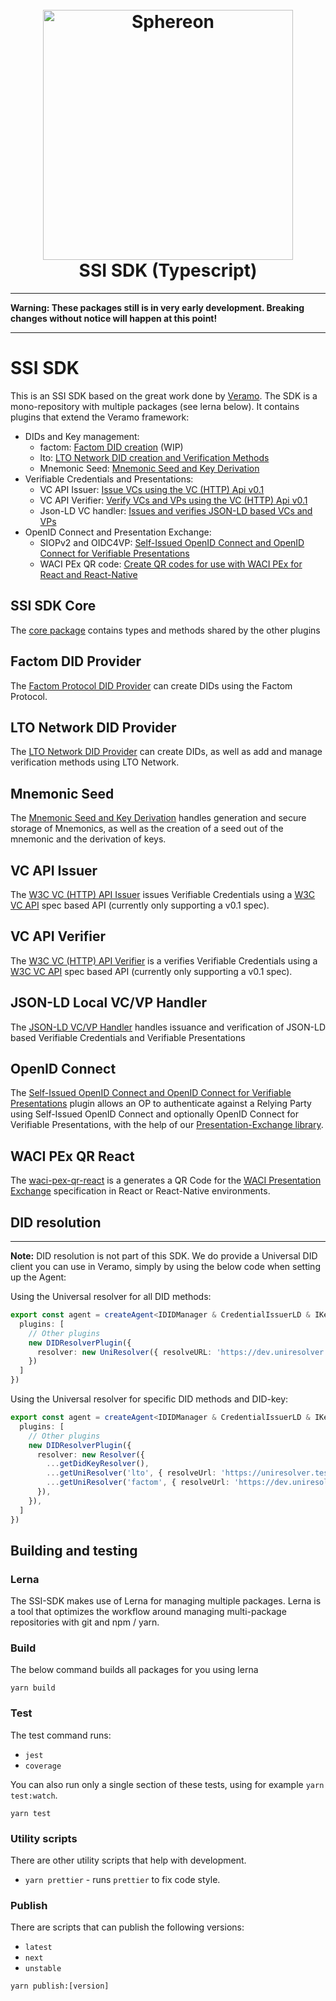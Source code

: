 <!--suppress HtmlDeprecatedAttribute -->
<h1 align="center">
  <br>
  <a href="https://www.sphereon.com"><img src="https://sphereon.com/content/themes/sphereon/assets/img/logo.svg" alt="Sphereon" width="400"></a>
  <br>SSI SDK (Typescript) 
  <br>
</h1>

---

__Warning: These packages still is in very early development. Breaking changes without notice will happen at this
point!__

---

# SSI SDK

This is an SSI SDK based on the great work done by [Veramo](https://veramo.io). The SDK is a mono-repository with
multiple packages (see lerna below). It contains plugins that extend the Veramo framework:

- DIDs and Key management:
    - factom: [Factom DID creation](./packages/lto-did-provider/README.md) (WIP)
    - lto: [LTO Network DID creation and Verification Methods](./packages/lto-did-provider/README.md)
    - Mnemonic Seed: [Mnemonic Seed and Key Derivation](packages/mnemonic-seed-manager/README.md)
- Verifiable Credentials and Presentations:
    - VC API Issuer: [Issue VCs using the VC (HTTP) Api v0.1](./packages/vc-api-issuer/README.md)
    - VC API Verifier: [Verify VCs and VPs using the VC (HTTP) Api v0.1](./packages/vc-api-verifier/README.md)
    - Json-LD VC handler: [Issues and verifies JSON-LD based VCs and VPs](./packages/vc-handler-ld-local/README.md)
- OpenID Connect and Presentation Exchange:
    - SIOPv2 and
      OIDC4VP: [Self-Issued OpenID Connect and OpenID Connect for Verifiable Presentations](./packages/did-auth-siop-op-authenticator/README.md)
    - WACI PEx QR code: [Create QR codes for use with WACI PEx for React and React-Native](./packages/waci-pex-qr-react/README.md)

## SSI SDK Core

The [core package](./packages/ssi-sdk-core/README.md) contains types and methods shared by the other plugins

## Factom DID Provider

The [Factom Protocol DID Provider](./packages/factom-did-provider/README.md) can create DIDs using the
Factom Protocol.

## LTO Network DID Provider

The [LTO Network DID Provider](./packages/lto-did-provider/README.md) can create DIDs, as well as add and
manage verification methods using LTO Network.

## Mnemonic Seed

The [Mnemonic Seed and Key Derivation](packages/mnemonic-seed-manager/README.md) handles generation and secure storage
of Mnemonics, as well as the creation of a seed out of the mnemonic and the derivation of keys.

## VC API Issuer

The [W3C VC (HTTP) API Issuer](./packages/factom-did-provider/README.md) issues Verifiable
Credentials using a [W3C VC API](https://github.com/w3c-ccg/vc-api) spec based API (currently only supporting a v0.1
spec).

## VC API Verifier

The [W3C VC (HTTP) API Verifier](./packages/factom-did-provider/README.md) is a verifies Verifiable
Credentials using a [W3C VC API](https://github.com/w3c-ccg/vc-api) spec based API (currently only supporting a v0.1
spec).

## JSON-LD Local VC/VP Handler

The [JSON-LD VC/VP Handler](./packages/vc-handler-ld-local/README.md) handles issuance and verification of JSON-LD based
Verifiable Credentials and Verifiable Presentations

## OpenID Connect

The [Self-Issued OpenID Connect and OpenID Connect for Verifiable Presentations](./packages/did-auth-siop-op-authenticator/README.md)
plugin allows an OP to authenticate against a Relying Party using Self-Issued OpenID Connect and optionally OpenID
Connect for Verifiable Presentations, with the help of
our [Presentation-Exchange library](https://github.com/Sphereon-Opensource/pe-js).

## WACI PEx QR React
The [waci-pex-qr-react](./packages/waci-pex-qr-react/README.md) is a generates a QR Code for the [WACI Presentation Exchange](https://identity.foundation/waci-presentation-exchange/#step-1-generate-qr-code) specification in React or React-Native environments.

## DID resolution

---
**Note:**
DID resolution is not part of this SDK. We do provide a Universal DID client you can use in Veramo, simply by using the
below code when setting up the Agent:

Using the Universal resolver for all DID methods:
````typescript
export const agent = createAgent<IDIDManager & CredentialIssuerLD & IKeyManager & IDataStore & IDataStoreORM & IResolver>({
  plugins: [
    // Other plugins
    new DIDResolverPlugin({
      resolver: new UniResolver({ resolveURL: 'https://dev.uniresolver.io/1.0/identifiers' })
    })
  ]
})
````

Using the Universal resolver for specific DID methods and DID-key:
````typescript
export const agent = createAgent<IDIDManager & CredentialIssuerLD & IKeyManager & IDataStore & IDataStoreORM & IResolver>({
  plugins: [
    // Other plugins
    new DIDResolverPlugin({
      resolver: new Resolver({
        ...getDidKeyResolver(),
        ...getUniResolver('lto', { resolveUrl: 'https://uniresolver.test.sphereon.io/1.0/identifiers' }),
        ...getUniResolver('factom', { resolveUrl: 'https://dev.uniresolver.io/1.0/identifiers' }),
      }),
    }),
  ]
})
````

## Building and testing

### Lerna

The SSI-SDK makes use of Lerna for managing multiple packages. Lerna is a tool that optimizes the workflow around managing multi-package repositories with git and npm / yarn.

### Build

The below command builds all packages for you using lerna

```shell
yarn build
```

### Test

The test command runs:

* `jest`
* `coverage`

You can also run only a single section of these tests, using for example `yarn test:watch`.

```shell
yarn test
```

### Utility scripts

There are other utility scripts that help with development.

* `yarn prettier` - runs `prettier` to fix code style.

### Publish

There are scripts that can publish the following versions:

* `latest`
* `next`
* `unstable`

```shell
yarn publish:[version]
```
